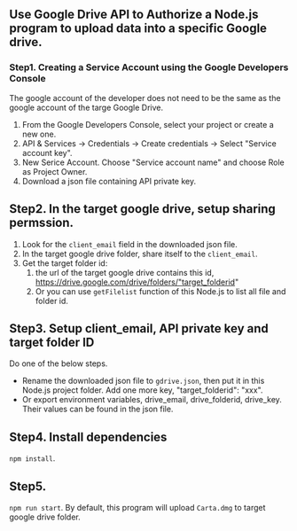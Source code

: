Use Google Drive API to Authorize a Node.js program to upload data into a specific Google drive.
--
### Step1. Creating a Service Account using the Google Developers Console

The google account of the developer does not need to be the same as the google account of the targe Google Drive.

1. From the Google Developers Console, select your project or create a new one.
2. API & Services -> Credentials -> Create credentials -> Select "Service account key".
3. New Serice Account. Choose "Service account name" and choose Role as Project Owner.
4. Download a json file containing API private key.

## Step2. In the target google drive, setup sharing permssion.   

1. Look for the `client_email` field in the downloaded json file.
2. In the target google drive folder, share itself to the `client_email`.
3. Get the target folder id:
    1. the url of the target google drive contains this id, https://drive.google.com/drive/folders/"target_folderid"
    2. Or you can use `getFilelist` function of this Node.js to list all file and folder id.

## Step3. Setup client_email, API private key and target folder ID  

Do one of the below steps.
* Rename the downloaded json file to `gdrive.json`, then put it in this Node.js project folder. Add one more key, "target_folderid": "xxx".  
* Or export environment variables, drive_email, drive_folderid, drive_key. Their values can be found in the json file.      

## Step4. Install dependencies 

`npm install`.

## Step5.  

`npm run start`. By default, this program will upload `Carta.dmg` to target google drive folder.
